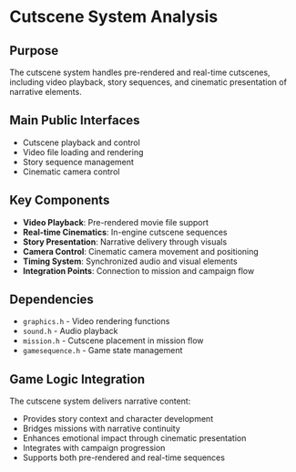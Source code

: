 # Cutscene System Analysis

## Purpose
The cutscene system handles pre-rendered and real-time cutscenes, including video playback, story sequences, and cinematic presentation of narrative elements.

## Main Public Interfaces
- Cutscene playback and control
- Video file loading and rendering
- Story sequence management
- Cinematic camera control

## Key Components
- **Video Playback**: Pre-rendered movie file support
- **Real-time Cinematics**: In-engine cutscene sequences
- **Story Presentation**: Narrative delivery through visuals
- **Camera Control**: Cinematic camera movement and positioning
- **Timing System**: Synchronized audio and visual elements
- **Integration Points**: Connection to mission and campaign flow

## Dependencies
- `graphics.h` - Video rendering functions
- `sound.h` - Audio playback
- `mission.h` - Cutscene placement in mission flow
- `gamesequence.h` - Game state management

## Game Logic Integration
The cutscene system delivers narrative content:
- Provides story context and character development
- Bridges missions with narrative continuity
- Enhances emotional impact through cinematic presentation
- Integrates with campaign progression
- Supports both pre-rendered and real-time sequences